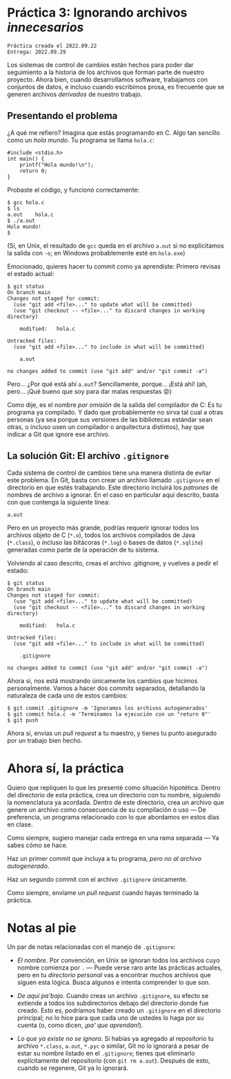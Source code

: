 # Práctica 3: Ignorando archivos *innecesarios*

    Práctica creada el 2022.09.22
	Entrega: 2022.09.29

Los sistemas de control de cambios están hechos para poder dar
seguimiento a la historia de los archivos que forman parte de nuestro
proyecto. Ahora bien, cuando desarrollamos software, trabajamos con
conjuntos de datos, e incluso cuando escribimos prosa, es frecuente
que se generen archivos *derivados* de nuestro trabajo.

## Presentando el problema

¿A qué me refiero? Imagina que estás programando en C. Algo tan
sencillo como un *hola mundo*. Tu programa se llama `hola.c`:

	#include <stdio.h>
	int main() {
	    printf("Hola mundo!\n");
		return 0;
	}

Probaste el código, y funcionó correctamente:

    $ gcc hola.c
	$ ls
	a.out    hola.c
	$ ./a.out
	Hola mundo!
	$

(Sí, en Unix, el resultado de `gcc` queda en el archivo `a.out` si no
explicitamos la salida con `-o`; en Windows probablemente esté en
`hola.exe`)

Emocionado, quieres hacer tu commit como ya aprendiste: Primero
revisas el estado actual:

	$ git status
	On branch main
	Changes not staged for commit:
      (use "git add <file>..." to update what will be committed)
	  (use "git checkout -- <file>..." to discard changes in working directory)

		modified:   hola.c

    Untracked files:
      (use "git add <file>..." to include in what will be committed)

    	a.out

	no changes added to commit (use "git add" and/or "git commit -a")

Pero... ¿Por qué está ahí `a.out`? Sencillamente, porque... ¡Está ahí!
(ah, pero... ¡Qué bueno que soy para dar malas respuestas 😝)

Como dije, es el nombre *por omisión* de la salida del compilador de
C: Es tu programa ya compilado. Y dado que probablemente no sirva tal
cual a otras personas (ya sea porque sus versiones de las bibliotecas
estándar sean otras, o incluso usen un compilador o arquitectura
distintos), hay que indicar a Git que ignore ese archivo.

## La solución Git: El archivo `.gitignore`

Cada sistema de control de cambios tiene una manera distinta de evitar
este problema. En Git, basta con crear un archivo llamado `.gitignore`
en el directorio en que estés trabajando. Este directorio incluirá los
*patrones* de nombres de archivo a ignorar. En el caso en particular
aquí descrito, basta con que contenga la siguiente línea:

    a.out

Pero en un proyecto más grande, podrías requerir ignorar todos los
archivos objeto de C (`*.o`), todos los archivos compilados de Java
(`*.class`), o incluso las bitácoras (`*.log`) o bases de datos
(`*.sqlite`) generadas como parte de la operación de tu sistema.

Volviendo al caso descrito, creas el archivo .gitignore, y vuelves a
pedir el estado:

    $ git status
	On branch main
	Changes not staged for commit:
      (use "git add <file>..." to update what will be committed)
	  (use "git checkout -- <file>..." to discard changes in working directory)

		modified:   hola.c

    Untracked files:
      (use "git add <file>..." to include in what will be committed)

    	.gitignore

	no changes added to commit (use "git add" and/or "git commit -a")

Ahora sí, nos está mostrando únicamente los cambios que hicimos
personalmente. Vamos a hacer dos *commits* separados, detallando la
naturaleza de cada uno de estos cambios:

	$ git commit .gitignore -m 'Ignoramos los archivos autogenerados'
	$ git commit hola.c -m 'Terminamos la ejecución con un "return 0"'
	$ git push

Ahora sí, envías un *pull request* a tu maestro, y tienes tu punto
asegurado por un trabajo bien hecho.

# Ahora sí, la práctica

Quiero que repliquen lo que les presenté como situación
hipotética. Dentro del directorio de esta práctica, crea un directorio
con tu nombre, siguiendo la nomenclatura ya acordada. Dentro de este
directorio, crea un archivo que genere un archivo como consecuencia de
su compilación o uso — De preferencia, un programa relacionado con lo
que abordamos en estos días en clase.

Como siempre, sugiero manejar cada entrega en una rama separada — Ya
sabes cómo se hace.

Haz un primer commit que incluya a tu programa, *pero no al archivo
autogenerado*.

Haz un segundo commit con el archivo `.gitignore` únicamente.

Como siempre, envíame un *pull request* cuando hayas terminado la
práctica.

# Notas al pie

Un par de notas relacionadas con el manejo de `.gitignore`:

- *El nombre*. Por convención, en Unix se ignoran todos los archivos
  cuyo nombre comienza por `.` — Puede verse raro ante las prácticas
  actuales, pero en tu *directorio personal* vas a encontrar muchos
  archivos que siguen esta lógica. Busca algunos e intenta comprender
  lo que son.

- *De aquí pa'bajo*. Cuando creas un archivo `.gitignore`, su efecto
  se extiende a todos los subdirectorios debajo del directorio donde
  fue creado. Esto es, podríamos haber creado un `.gitignore` en el
  directorio principal; no lo hice para que cada uno de ustedes lo
  haga por su cuenta (o, como dicen, *¡pa' que aprendan!*).

- *Lo que ya existe no se ignora*. Si habías ya agregado al
  repositorio tu archivo `*.class`, `a.out`, `*.pyc` o similar, Git no
  lo ignorará a pesar de estar su nombre listado en el `.gitignore`;
  tienes que eliminarlo explícitamente del repositorio (con `git rm
  a.out`). Después de esto, cuando se regenere, Git ya lo ignorará.
